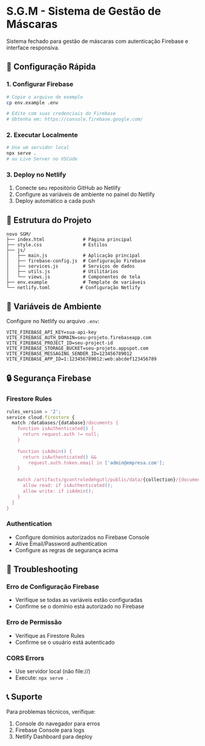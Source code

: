 # S.G.M - Sistema de Gestão de Máscaras

Sistema fechado para gestão de máscaras com autenticação Firebase e interface responsiva.

## 🚀 Configuração Rápida

### 1. Configurar Firebase
```bash
# Copie o arquivo de exemplo
cp env.example .env

# Edite com suas credenciais do Firebase
# Obtenha em: https://console.firebase.google.com/
```

### 2. Executar Localmente
```bash
# Use um servidor local
npx serve .
# ou Live Server no VSCode
```

### 3. Deploy no Netlify
1. Conecte seu repositório GitHub ao Netlify
2. Configure as variáveis de ambiente no painel do Netlify
3. Deploy automático a cada push

## 📁 Estrutura do Projeto

```
novo SGM/
├── index.html              # Página principal
├── style.css               # Estilos
├── js/
│   ├── main.js             # Aplicação principal
│   ├── firebase-config.js  # Configuração Firebase
│   ├── services.js         # Serviços de dados
│   ├── utils.js            # Utilitários
│   └── views.js            # Componentes de tela
├── env.example             # Template de variáveis
└── netlify.toml           # Configuração Netlify
```

## 🔧 Variáveis de Ambiente

Configure no Netlify ou arquivo `.env`:

```
VITE_FIREBASE_API_KEY=sua-api-key
VITE_FIREBASE_AUTH_DOMAIN=seu-projeto.firebaseapp.com
VITE_FIREBASE_PROJECT_ID=seu-project-id
VITE_FIREBASE_STORAGE_BUCKET=seu-projeto.appspot.com
VITE_FIREBASE_MESSAGING_SENDER_ID=123456789012
VITE_FIREBASE_APP_ID=1:123456789012:web:abcdef123456789
```

## 🔒 Segurança Firebase

### Firestore Rules
```javascript
rules_version = '2';
service cloud.firestore {
  match /databases/{database}/documents {
    function isAuthenticated() {
      return request.auth != null;
    }
    
    function isAdmin() {
      return isAuthenticated() && 
        request.auth.token.email in ['admin@empresa.com'];
    }
    
    match /artifacts/gcontroledehgutl/public/data/{collection}/{document} {
      allow read: if isAuthenticated();
      allow write: if isAdmin();
    }
  }
}
```

### Authentication
- Configure domínios autorizados no Firebase Console
- Ative Email/Password authentication
- Configure as regras de segurança acima

## 🐛 Troubleshooting

### Erro de Configuração Firebase
- Verifique se todas as variáveis estão configuradas
- Confirme se o domínio está autorizado no Firebase

### Erro de Permissão
- Verifique as Firestore Rules
- Confirme se o usuário está autenticado

### CORS Errors
- Use servidor local (não file://)
- Execute: `npx serve .`

## 📞 Suporte

Para problemas técnicos, verifique:
1. Console do navegador para erros
2. Firebase Console para logs
3. Netlify Dashboard para deploy